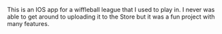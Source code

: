 This is an IOS app for a wiffleball league that I used to play in. I never was able to get around to uploading it to the Store but it was a fun project with many features.
